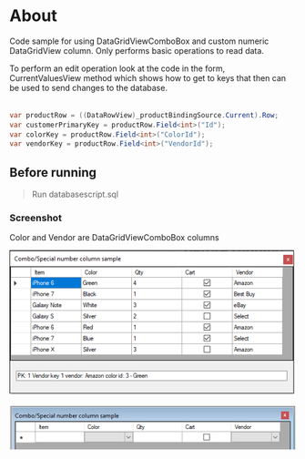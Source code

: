 ﻿# About

Code sample for using DataGridViewComboBox and custom numeric DataGridView column. Only performs basic operations to read data.

To perform an edit operation look at the code in the form, CurrentValuesView method which shows how to get to keys that then can be used to send changes to the database.

```csharp

var productRow = ((DataRowView)_productBindingSource.Current).Row;
var customerPrimaryKey = productRow.Field<int>("Id");
var colorKey = productRow.Field<int>("ColorId");
var vendorKey = productRow.Field<int>("VendorId");

```


## Before running

> Run databasescript.sql

### Screenshot

Color and Vendor are DataGridViewComboBox columns

![z](Assets/screenShot.png)

![x](Assets/screenShot1.png)